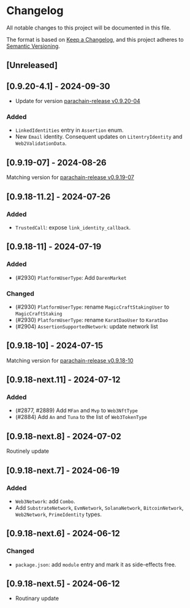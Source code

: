 # Changelog

All notable changes to this project will be documented in this file.

The format is based on [Keep a Changelog](https://keepachangelog.com/en/1.0.0/),
and this project adheres to [Semantic Versioning](https://semver.org/spec/v2.0.0.html).

## [Unreleased]

## [0.9.20-4.1] - 2024-09-30

-   Update for version [parachain-release v0.9.20-04](https://github.com/litentry/litentry-parachain/releases/tag/v0.9.20-04)

### Added

-   `LinkedIdentities` entry in `Assertion` enum.
-   New `Email` identity. Consequent updates on `LitentryIdentity` and `Web2ValidationData`.

## [0.9.19-07] - 2024-08-26

Matching version for [parachain-release v0.9.19-07](https://github.com/litentry/litentry-parachain/releases/tag/v0.9.19-07)

## [0.9.18-11.2] - 2024-07-26

### Added

-   `TrustedCall`: expose `link_identity_callback`.

## [0.9.18-11] - 2024-07-19

### Added

-   (#2930) `PlatformUserType`: Add `DarenMarket`

### Changed

-   (#2930) `PlatformUserType`: rename `MagicCraftStakingUser` to `MagicCraftStaking`
-   (#2930) `PlatformUserType`: rename `KaratDaoUser` to `KaratDao`
-   (#2904) `AssertionSupportedNetwork`: update network list

## [0.9.18-10] - 2024-07-15

Matching version for [parachain-release v0.9.18-10](https://github.com/litentry/litentry-parachain/releases/tag/v0.9.18-10)

## [0.9.18-next.11] - 2024-07-12

### Added

-   (#2877, #2889) Add `MFan` and `Mvp` to `Web3NftType`
-   (#2884) Add `An` and `Tuna` to the list of `Web3TokenType`

## [0.9.18-next.8] - 2024-07-02

Routinely update

## [0.9.18-next.7] - 2024-06-19

### Added

-   `Web3Network`: add `Combo`.
-   Add `SubstrateNetwork`, `EvmNetwork`, `SolanaNetwork`, `BitcoinNetwork`, `Web2Network`, `PrimeIdentity` types.

## [0.9.18-next.6] - 2024-06-12

### Changed

-   `package.json`: add `module` entry and mark it as side-effects free.

## [0.9.18-next.5] - 2024-06-12

-   Routinary update
